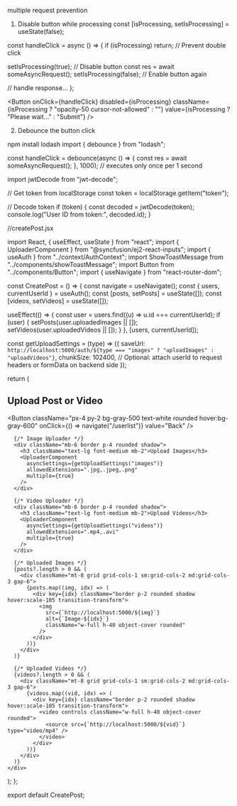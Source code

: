 multiple request prevention

1. Disable button while processing
const [isProcessing, setIsProcessing] = useState(false);

const handleClick = async () => {
  if (isProcessing) return; // Prevent double click

  setIsProcessing(true); // Disable button
  const res = await someAsyncRequest();
  setIsProcessing(false); // Enable button again

  // handle response...
};

<Button 
  onClick={handleClick} 
  disabled={isProcessing}
  className={isProcessing ? "opacity-50 cursor-not-allowed" : ""}
  value={isProcessing ? "Please wait..." : "Submit"} 
/>

2. Debounce the button click

npm install lodash
import { debounce } from "lodash";

const handleClick = debounce(async () => {
  const res = await someAsyncRequest();
}, 1000); // executes only once per 1 second


import jwtDecode from "jwt-decode";

// Get token from localStorage
const token = localStorage.getItem("token");

// Decode token
if (token) {
  const decoded = jwtDecode(token);
  console.log("User ID from token:", decoded.id);
}

//createPost.jsx

import React, { useEffect, useState } from "react";
import { UploaderComponent } from "@syncfusion/ej2-react-inputs";
import { useAuth } from "../context/AuthContext";
import ShowToastMessage from "../components/showToastMessage";
import Button from "../components/Button";
import { useNavigate } from "react-router-dom";

const CreatePost = () => {
  const navigate = useNavigate();
  const { users, currentUserId } = useAuth();
  const [posts, setPosts] = useState([]);
  const [videos, setVideos] = useState([]);

  useEffect(() => {
    const user = users.find((u) => u.id === currentUserId);
    if (user) {
      setPosts(user.uploadedImages || []);
      setVideos(user.uploadedVideos || []);
    }
  }, [users, currentUserId]);

  const getUploadSettings = (type) => ({
    saveUrl: `http://localhost:5000/auth/${type === "images" ? "uploadImages" : "uploadVideos"}`,
    chunkSize: 102400,
    // Optional: attach userId to request headers or formData on backend side
  });

  return (
    <div className="p-6 text-center">
      <div className="flex justify-between items-center mb-6">
        <h2 className="text-2xl font-semibold w-full text-center">Upload Post or Video</h2>
        <div className="absolute top-6 right-6">
          <Button
            className="px-4 py-2 bg-gray-500 text-white rounded hover:bg-gray-600"
            onClick={() => navigate("/userlist")}
            value="Back"
          />
        </div>
      </div>

      {/* Image Uploader */}
      <div className="mb-6 border p-4 rounded shadow">
        <h3 className="text-lg font-medium mb-2">Upload Images</h3>
        <UploaderComponent
          asyncSettings={getUploadSettings("images")}
          allowedExtensions=".jpg,.jpeg,.png"
          multiple={true}
        />
      </div>

      {/* Video Uploader */}
      <div className="mb-6 border p-4 rounded shadow">
        <h3 className="text-lg font-medium mb-2">Upload Videos</h3>
        <UploaderComponent
          asyncSettings={getUploadSettings("videos")}
          allowedExtensions=".mp4,.avi"
          multiple={true}
        />
      </div>

      {/* Uploaded Images */}
      {posts?.length > 0 && (
        <div className="mt-8 grid grid-cols-1 sm:grid-cols-2 md:grid-cols-3 gap-6">
          {posts.map((img, idx) => (
            <div key={idx} className="border p-2 rounded shadow hover:scale-105 transition-transform">
              <img
                src={`http://localhost:5000/${img}`}
                alt={`Image-${idx}`}
                className="w-full h-40 object-cover rounded"
              />
            </div>
          ))}
        </div>
      )}

      {/* Uploaded Videos */}
      {videos?.length > 0 && (
        <div className="mt-8 grid grid-cols-1 sm:grid-cols-2 md:grid-cols-3 gap-6">
          {videos.map((vid, idx) => (
            <div key={idx} className="border p-2 rounded shadow hover:scale-105 transition-transform">
              <video controls className="w-full h-40 object-cover rounded">
                <source src={`http://localhost:5000/${vid}`} type="video/mp4" />
              </video>
            </div>
          ))}
        </div>
      )}
    </div>
  );
};

export default CreatePost;
